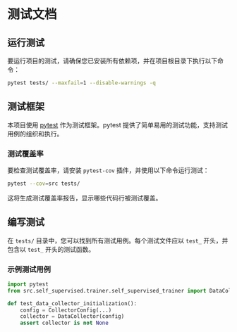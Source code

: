 # 测试文档

## 运行测试
要运行项目的测试，请确保您已安装所有依赖项，并在项目根目录下执行以下命令：
```bash
pytest tests/ --maxfail=1 --disable-warnings -q
```

## 测试框架
本项目使用 [pytest](https://docs.pytest.org/en/stable/) 作为测试框架。pytest 提供了简单易用的测试功能，支持测试用例的组织和执行。

### 测试覆盖率
要检查测试覆盖率，请安装 `pytest-cov` 插件，并使用以下命令运行测试：
```bash
pytest --cov=src tests/
```
这将生成测试覆盖率报告，显示哪些代码行被测试覆盖。

## 编写测试
在 `tests/` 目录中，您可以找到所有测试用例。每个测试文件应以 `test_` 开头，并包含以 `test_` 开头的测试函数。

### 示例测试用例
```python
import pytest
from src.self_supervised.trainer.self_supervised_trainer import DataCollector

def test_data_collector_initialization():
    config = CollectorConfig(...)
    collector = DataCollector(config)
    assert collector is not None
``` 